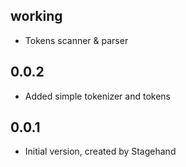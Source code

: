 ## working

- Tokens scanner & parser

## 0.0.2

- Added simple tokenizer and tokens

## 0.0.1

- Initial version, created by Stagehand
